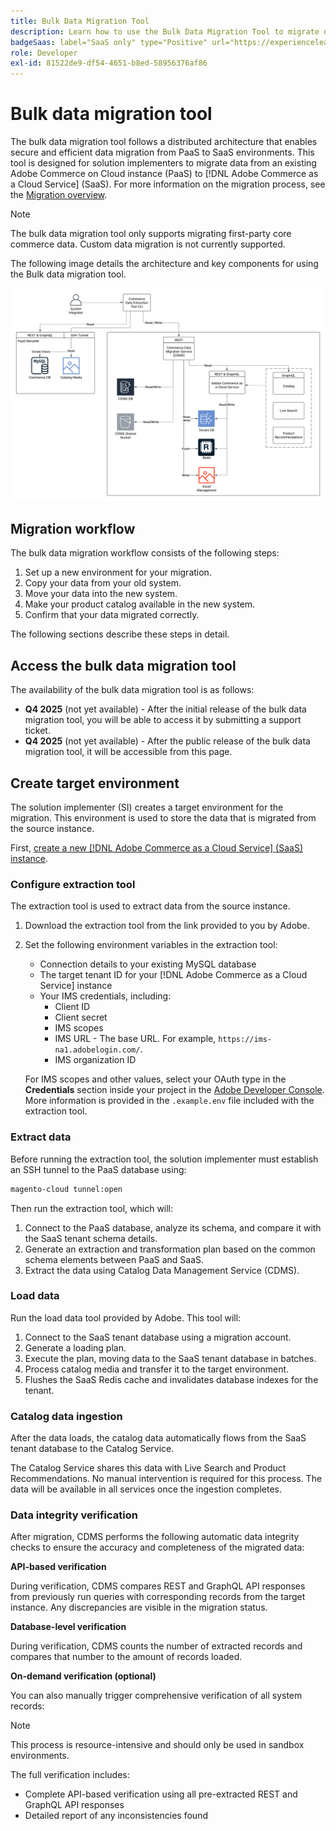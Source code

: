 ```yaml
---
title: Bulk Data Migration Tool
description: Learn how to use the Bulk Data Migration Tool to migrate data from your existing Adobe Commerce on Cloud instance to [!DNL Adobe Commerce as a Cloud Service].
badgeSaas: label="SaaS only" type="Positive" url="https://experienceleague.adobe.com/en/docs/commerce/user-guides/product-solutions" tooltip="Applies to Adobe Commerce as a Cloud Service and Adobe Commerce Optimizer projects only (Adobe-managed SaaS infrastructure)."
role: Developer
exl-id: 81522de9-df54-4651-b8ed-58956376af86
---
```

# Bulk data migration tool

The bulk data migration tool follows a distributed architecture that enables secure and efficient data migration from PaaS to SaaS environments. This tool is designed for solution implementers to migrate data from an existing Adobe Commerce on Cloud instance (PaaS) to [!DNL Adobe Commerce as a Cloud Service] (SaaS). For more information on the migration process, see the [Migration overview](./overview.md).

>[!NOTE]
>
>The bulk data migration tool only supports migrating first-party core commerce data. Custom data migration is not currently supported.

The following image details the architecture and key components for using the Bulk data migration tool.

![Bulk Data Migration Tool architecture](../assets/bulk-data-diagram.png)

## Migration workflow

The bulk data migration workflow consists of the following steps:

1. Set up a new environment for your migration.
1. Copy your data from your old system.
1. Move your data into the new system.
1. Make your product catalog available in the new system.
1. Confirm that your data migrated correctly.

The following sections describe these steps in detail.

## Access the bulk data migration tool

The availability of the bulk data migration tool is as follows:

- **Q4 2025** (not yet available) - After the initial release of the bulk data migration tool, you will be able to access it by submitting a support ticket.
- **Q4 2025** (not yet available) - After the public release of the bulk data migration tool, it will be accessible from this page.

## Create target environment

The solution implementer (SI) creates a target environment for the migration. This environment is used to store the data that is migrated from the source instance.

First, [create a new [!DNL Adobe Commerce as a Cloud Service] (SaaS) instance](../getting-started.md#create-an-instance).

### Configure extraction tool

The extraction tool is used to extract data from the source instance.

1. Download the extraction tool from the link provided to you by Adobe.
1. Set the following environment variables in the extraction tool:
   - Connection details to your existing MySQL database
   - The target tenant ID for your [!DNL Adobe Commerce as a Cloud Service] instance
   - Your IMS credentials, including:
      - Client ID
      - Client secret
      - IMS scopes
      - IMS URL - The base URL. For example, `https://ims-na1.adobelogin.com/`.
      - IMS organization ID

   For IMS scopes and other values, select your OAuth type in the **Credentials** section inside your project in the [Adobe Developer Console](https://developer.adobe.com/console/). More information is provided in the `.example.env` file included with the extraction tool.

### Extract data

Before running the extraction tool, the solution implementer must establish an SSH tunnel to the PaaS database using:

```bash
magento-cloud tunnel:open
```

Then run the extraction tool, which will: 

1. Connect to the PaaS database, analyze its schema, and compare it with the SaaS tenant schema details.
1. Generate an extraction and transformation plan based on the common schema elements between PaaS and SaaS.
1. Extract the data using Catalog Data Management Service (CDMS).

### Load data

Run the load data tool provided by Adobe. This tool will:

1. Connect to the SaaS tenant database using a migration account.
1. Generate a loading plan.
1. Execute the plan, moving data to the SaaS tenant database in batches.
1. Process catalog media and transfer it to the target environment.
1. Flushes the SaaS Redis cache and invalidates database indexes for the tenant.

### Catalog data ingestion

After the data loads, the catalog data automatically flows from the SaaS tenant database to the Catalog Service.

The Catalog Service shares this data with Live Search and Product Recommendations. No manual intervention is required for this process. The data will be available in all services once the ingestion completes.

### Data integrity verification

After migration, CDMS performs the following automatic data integrity checks to ensure the accuracy and completeness of the migrated data:

**API-based verification**

During verification, CDMS compares REST and GraphQL API responses from previously run queries with corresponding records from the target instance. Any discrepancies are visible in the migration status.

**Database-level verification**

During verification, CDMS counts the number of extracted records and compares that number to the amount of records loaded.

**On-demand verification (optional)**

You can also manually trigger comprehensive verification of all system records:

>[!NOTE]
>
>This process is resource-intensive and should only be used in sandbox environments.

The full verification includes:

- Complete API-based verification using all pre-extracted REST and GraphQL API responses
- Detailed report of any inconsistencies found
